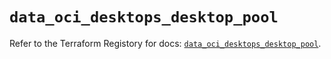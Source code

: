 # `data_oci_desktops_desktop_pool`

Refer to the Terraform Registory for docs: [`data_oci_desktops_desktop_pool`](https://registry.terraform.io/providers/oracle/oci/6.18.0/docs/data-sources/desktops_desktop_pool).
